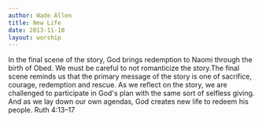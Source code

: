 ```yaml
--- 
author: Wade Allen 
title: New Life 
date: 2013-11-10 
layout: worship 
---
```


In the final scene of the story, God brings redemption to Naomi through the birth of Obed. We must be careful to not romanticize the story.The final scene reminds us that the primary message of the story is one of sacrifice, courage, redemption and rescue. As we reflect on the story, we are challenged to participate in God's plan with the same sort of selfless giving. And as we lay down our own agendas, God creates new life to redeem his people. Ruth 4:13–17 
